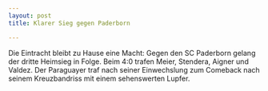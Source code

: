 ```yaml
---
layout: post
title: Klarer Sieg gegen Paderborn

---
```


Die Eintracht bleibt zu Hause eine Macht: Gegen den SC Paderborn gelang der dritte Heimsieg in Folge. Beim 4:0 trafen Meier, Stendera, Aigner und Valdez. Der Paraguayer traf nach seiner Einwechslung zum Comeback nach seinem Kreuzbandriss mit einem sehenswerten Lupfer. 


